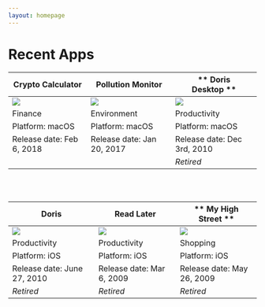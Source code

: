 ```yaml
---
layout: homepage
---
```

# Recent Apps

| **Crypto Calculator**  | **Pollution Monitor** | ** Doris Desktop **
| --- | --- | --- | 
| [![][image-1]][1]   | [![][image-2]][2]  | ![][image-3]| 
| Finance | Environment | Productivity | 
| Platform: macOS | Platform: macOS  | Platform: macOS  |
| Release date: Feb 6, 2018 | Release date: Jan 20, 2017  | Release date: Dec 3rd, 2010 |
| |  | _Retired_ |

 <br /> <br />

| **Doris**  | **Read Later** | ** My High Street **
| --- | --- | --- | 
|![][image-4]| ![][image-5] | ![][image-6] | 
| Productivity | Productivity | Shopping | 
| Platform: iOS | Platform: iOS  | Platform: iOS  |
| Release date: June 27, 2010 | Release date: Mar 6, 2009  | Release date: May 26, 2009 |
| _Retired_ | _Retired_ | _Retired_ |





[1]:	apps/crypto-calculator
[2]:	apps/pollution-monitor

[image-1]:	apps/crypto-calculator/images/icon_256x256.png
[image-2]:	apps/pollution-monitor/images/512.png
[image-3]:	apps/doris-desktop/images/doris.png
[image-4]:	apps/doris/images/doris.png
[image-5]:	apps/read-later/images/read-later.png
[image-6]:	apps/my-high-street/images/mhs.png